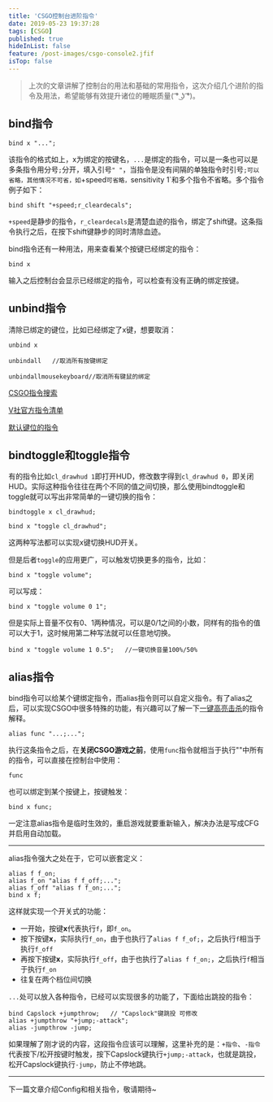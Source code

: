 ```yaml
---
title: 'CSGO控制台进阶指令'
date: 2019-05-23 19:37:28
tags: [CSGO]
published: true
hideInList: false
feature: /post-images/csgo-console2.jfif
isTop: false
---
```

> 上次的文章讲解了控制台的用法和基础的常用指令，这次介绍几个进阶的指令及用法，希望能够有效提升诸位的睡眠质量( ͡° ͜ʖ ͡°)。

<!--more-->

## bind指令

```
bind x "...";
```

该指令的格式如上，x为绑定的按键名，`...`是绑定的指令，可以是一条也可以是多条指令用分号`;`分开，填入引号`" "`，当指令是没有间隔的单独指令时引号`;可以省略，其他情况不可省，如`+speed`可省略，`sensitivity 1`和多个指令不省略。多个指令例子如下：

```
bind shift "+speed;r_cleardecals";
```

`+speed`是静步的指令，`r_cleardecals`是清楚血迹的指令，绑定了shift键。这条指令执行之后，在按下shift键静步的同时清除血迹。

bind指令还有一种用法，用来查看某个按键已经绑定的指令：

```
bind x
```

输入之后控制台会显示已经绑定的指令，可以检查有没有正确的绑定按键。

## unbind指令

清除已绑定的键位，比如已经绑定了x键，想要取消：

```
unbind x
```

```
unbindall	//取消所有按键绑定
```

```
unbindallmousekeyboard//取消所有键鼠的绑定
```

[CSGO指令搜索](https://tools.dathost.net/csgo-commands)

[V社官方指令清单](https://developer.valvesoftware.com/wiki/Console_Command_List)

[默认键位的指令](https://github.com/Purple-CSGO/Cfg-Preset-By-Purp1e/blob/master/bind_default.cfg)

## bindtoggle和toggle指令

有的指令比如`cl_drawhud 1`即打开HUD，修改数字得到`cl_drawhud 0`，即关闭HUD。实际这种指令往往在两个不同的值之间切换，那么使用bindtoggle和toggle就可以写出非常简单的一键切换的指令：

```
bindtoggle x cl_drawhud;
```

```
bind x "toggle cl_drawhud";
```

这两种写法都可以实现x键切换HUD开关。

但是后者`toggle`的应用更广，可以触发切换更多的指令，比如：

```
bind x "toggle volume";
```

可以写成：

```
bind x "toggle volume 0 1";
```

但是实际上音量不仅有0、1两种情况，可以是0/1之间的小数，同样有的指令的值可以大于1，这时候用第二种写法就可以任意地切换。

```
bind x "toggle volume 1 0.5";	//一键切换音量100%/50%
```

## alias指令

bind指令可以给某个键绑定指令，而alias指令则可以自定义指令。有了alias之后，可以实现CSGO中很多特殊的功能，有兴趣可以了解一下[一键高亮击杀](https://purple-csgo.github.io/hlae/hlae-focus.html)的指令解释。

```
alias func "...;...";
```

执行这条指令之后，在**关闭CSGO游戏之前**，使用`func`指令就相当于执行""中所有的指令，可以直接在控制台中使用：

```
func
```

也可以绑定到某个按键上，按键触发：

```
bind x func;
```

一定注意alias指令是临时生效的，重启游戏就要重新输入，解决办法是写成CFG并启用自动加载。

-- --

alias指令强大之处在于，它可以嵌套定义：

```
alias f f_on;
alias f_on "alias f f_off;...";
alias f_off "alias f f_on;...";
bind x f;
```

这样就实现一个开关式的功能：

- 一开始，按键**x**代表执行`f`，即`f_on`。
- 按下按键**x**，实际执行`f_on`，由于也执行了`alias f f_of;`，之后执行`f`相当于执行`f_off`
- 再按下按键**x**，实际执行`f_off`，由于也执行了`alias f f_on;`，之后执行`f`相当于执行`f_on`
- 往复在两个档位间切换

`...`处可以放入各种指令，已经可以实现很多的功能了，下面给出跳投的指令：

```
bind Capslock +jumpthrow;	// "Capslock"键跳投 可修改
alias +jumpthrow "+jump;-attack";
alias -jumpthrow -jump;
```

如果理解了刚才说的内容，这段指令应该可以理解，这里补充的是：`+指令`、`-指令`代表按下/松开按键时触发，按下Capslock键执行`+jump;-attack`，也就是跳投，松开Capslock键执行`-jump`，防止不停地跳。

-- --

下一篇文章介绍Config和相关指令，敬请期待~